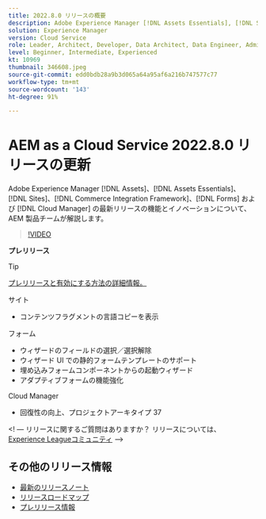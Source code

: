 ```yaml
---
title: 2022.8.0 リリースの概要
description: Adobe Experience Manager [!DNL Assets Essentials], [!DNL Sites], [!DNL Screens], [!DNL Forms] および [!DNL Cloud Foundation] の 2022.8.0 リリースの最新機能とイノベーションについて説明します。
solution: Experience Manager
version: Cloud Service
role: Leader, Architect, Developer, Data Architect, Data Engineer, Admin, User
level: Beginner, Intermediate, Experienced
kt: 10969
thumbnail: 346608.jpeg
source-git-commit: edd0bdb28a9b3d065a64a95af6a216b747577c77
workflow-type: tm+mt
source-wordcount: '143'
ht-degree: 91%

---
```


# AEM as a Cloud Service 2022.8.0 リリースの更新

Adobe Experience Manager [!DNL Assets]、[!DNL Assets Essentials]、[!DNL Sites]、[!DNL Commerce Integration Framework]、[!DNL Forms] および [!DNL Cloud Manager] の最新リリースの機能とイノベーションについて、AEM 製品チームが解説します。

>[!VIDEO](https://video.tv.adobe.com/v/346608/?quality=12&learn=on)

**プレリリース**

>[!TIP]
>
>[プレリリースと有効にする方法の詳細情報。](https://experienceleague.adobe.com/docs/experience-manager-cloud-service/content/release-notes/prerelease.html?lang=ja)

サイト

* コンテンツフラグメントの言語コピーを表示

フォーム

* ウィザードのフィールドの選択／選択解除
* ウィザード UI での静的フォームテンプレートのサポート
* 埋め込みフォームコンポーネントからの起動ウィザード
* アダプティブフォームの機能強化

Cloud Manager

* 回復性の向上、プロジェクトアーキタイプ 37

&lt;!  — リリースに関するご質問はありますか？  リリースについては、 [Experience Leagueコミュニティ](https://adobe.ly/3paYDAo) —>

## その他のリリース情報

* [最新のリリースノート](https://experienceleague.adobe.com/docs/experience-manager-cloud-service/content/release-notes/home.html?lang=ja)
* [リリースロードマップ](https://experienceleague.adobe.com/docs/experience-manager-release-information/aem-release-updates/update-releases-roadmap.html?lang=ja)
* [プレリリース情報](https://experienceleague.adobe.com/docs/experience-manager-cloud-service/content/release-notes/prerelease.html?lang=ja)
